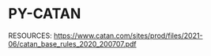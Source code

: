 # PY-CATAN
RESOURCES:
https://www.catan.com/sites/prod/files/2021-06/catan_base_rules_2020_200707.pdf
